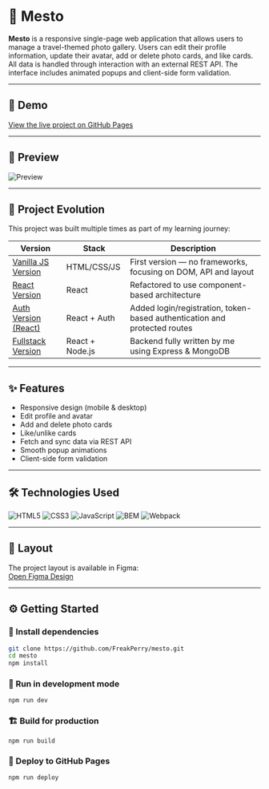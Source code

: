 # 📸 Mesto

**Mesto** is a responsive single-page web application that allows users to manage a travel-themed photo gallery. Users can edit their profile information, update their avatar, add or delete photo cards, and like cards. All data is handled through interaction with an external REST API. The interface includes animated popups and client-side form validation.

---

## 🚀 Demo

[View the live project on GitHub Pages](https://freakperry.github.io/mesto/)

---

## 🎥 Preview

![Preview](./src/images/screenshots/Screen%20Recording%202025-05-30%20at%2000.08.11.mov.gif)

---

## 🧠 Project Evolution

This project was built multiple times as part of my learning journey:

| Version | Stack | Description |
|--------|--------|-------------|
| [Vanilla JS Version](https://github.com/FreakPerry/mesto) | HTML/CSS/JS | First version — no frameworks, focusing on DOM, API and layout |
| [React Version](https://github.com/FreakPerry/mesto-react) | React | Refactored to use component-based architecture |
| [Auth Version (React)](https://github.com/FreakPerry/react-mesto-auth) | React + Auth | Added login/registration, token-based authentication and protected routes |
| [Fullstack Version](https://github.com/FreakPerry/react-mesto-api-full-gha) | React + Node.js | Backend fully written by me using Express & MongoDB |

---

## ✨ Features

- Responsive design (mobile & desktop)
- Edit profile and avatar
- Add and delete photo cards
- Like/unlike cards
- Fetch and sync data via REST API
- Smooth popup animations
- Client-side form validation

---

## 🛠 Technologies Used

![HTML5](https://img.shields.io/badge/HTML5-E34F26?style=flat&logo=html5&logoColor=white)
![CSS3](https://img.shields.io/badge/CSS3-1572B6?style=flat&logo=css3&logoColor=white)
![JavaScript](https://img.shields.io/badge/JavaScript-F7DF1E?style=flat&logo=javascript&logoColor=black)
![BEM](https://img.shields.io/badge/BEM-000?style=flat&logo=css3&logoColor=white)
![Webpack](https://img.shields.io/badge/Webpack-8DD6F9?style=flat&logo=webpack&logoColor=black)

---

## 🎨 Layout

The project layout is available in Figma:  
[Open Figma Design](https://www.figma.com/file/2cn9N9jSkmxD84oJik7xL7/JavaScript.-Sprint-4?node-id=28212-212&t=1IvZptFkhzpIH0Jy-0)

---

## ⚙️ Getting Started

### 🔧 Install dependencies

```bash
git clone https://github.com/FreakPerry/mesto.git
cd mesto
npm install
```

### 🧪 Run in development mode

```
npm run dev
```

### 🏗 Build for production

```
npm run build
```

### 🚀 Deploy to GitHub Pages

```
npm run deploy
```
